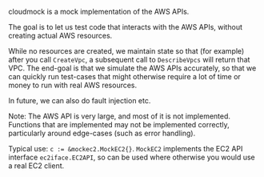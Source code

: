 cloudmock is a mock implementation of the AWS APIs.

The goal is to let us test code that interacts with the AWS APIs, without creating actual AWS resources.

While no resources are created, we maintain state so that (for example) after you call `CreateVpc`, a subsequent
call to `DescribeVpcs` will return that VPC.  The end-goal is that we simulate the AWS APIs accurately,
so that we can quickly run test-cases that might otherwise require a lot of time or money to run with real
AWS resources.

In future, we can also do fault injection etc.

Note: The AWS API is very large, and most of it is not implemented.  Functions that are implemented may
not be implemented correctly, particularly around edge-cases (such as error handling).

Typical use: `c := &mockec2.MockEC2{}`.  `MockEC2` implements the EC2 API interface `ec2iface.EC2API`,
so can be used where otherwise you would use a real EC2 client.
